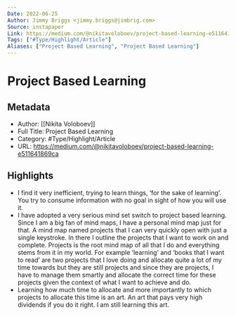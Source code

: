 ```yaml
---
Date: 2022-06-25
Author: Jimmy Briggs <jimmy.briggs@jimbrig.com>
Source: instapaper
Link: https://medium.com/@nikitavoloboev/project-based-learning-e511641869ca
Tags: ["#Type/Highlight/Article"]
Aliases: ["Project Based Learning", "Project Based Learning"]
---
```

# Project Based Learning

## Metadata
- Author: [[Nikita Voloboev]]
- Full Title: Project Based Learning
- Category: #Type/Highlight/Article
- URL: https://medium.com/@nikitavoloboev/project-based-learning-e511641869ca

## Highlights
- I find it very inefficient, trying to learn things, ‘for the sake of learning’. You try to consume information with no goal in sight of how you will use it.
- I have adopted a very serious mind set switch to project based learning. Since I am a big fan of mind maps, I have a personal mind map just for that. A mind map named projects that I can very quickly open with just a single keystroke. In there I outline the projects that I want to work on and complete. Projects is the root mind map of all that I do and everything stems from it in my world. For example ‘learning’ and ‘books that I want to read’ are two projects that I love doing and allocate quite a lot of my time towards but they are still projects and since they are projects, I have to manage them smartly and allocate the correct time for these projects given the context of what I want to achieve and do.
- Learning how much time to allocate and more importantly to which projects to allocate this time is an art. An art that pays very high dividends if you do it right. I am still learning this art.
